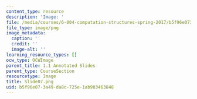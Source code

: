 ```yaml
---
content_type: resource
description: 'Image: '
file: /media/courses/6-004-computation-structures-spring-2017/b5f96e073a49da8c725e1ab903463848_Slide07.png
file_type: image/png
image_metadata:
  caption: ''
  credit: ''
  image-alt: ''
learning_resource_types: []
ocw_type: OCWImage
parent_title: 1.1 Annotated Slides
parent_type: CourseSection
resourcetype: Image
title: Slide07.png
uid: b5f96e07-3a49-da8c-725e-1ab903463848
---
```

